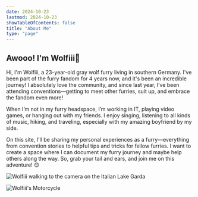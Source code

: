 ```yaml
---
date: 2024-10-23
lastmod: 2024-10-23
showTableOfContents: false
title: "About Me"
type: "page"
---
```


## Awooo! I'm Wolfiii🐺

Hi, I'm Wolfiii, a 23-year-old gray wolf furry living in southern Germany. I've been part of the furry fandom for 4 years now, and it's been an incredible journey! I absolutely love the community, and since last year, I’ve been attending conventions—getting to meet other furries, suit up, and embrace the fandom even more!

When I’m not in my furry headspace, I’m working in IT, playing video games, or hanging out with my friends. I enjoy singing, listening to all kinds of music, hiking, and traveling, especially with my amazing boyfriend by my side.

On this site, I'll be sharing my personal experiences as a furry—everything from convention stories to helpful tips and tricks for fellow furries. I want to create a space where I can document my furry journey and maybe help others along the way. So, grab your tail and ears, and join me on this adventure! 😊

![Wolfiii walking to the camera on the Italian Lake Garda](/images/wolfiii_italy.jpg)

![Wolfiii's Motorcycle](/images/motorcycle.jpg)
